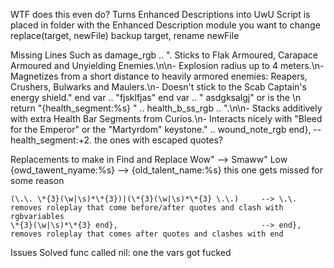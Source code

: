 WTF does this even do?
    Turns Enhanced Descriptions into UwU
    Script is placed in folder with the Enhanced Description module you want to change
    replace(target, newFile)
    backup target, rename newFile

Missing Lines Such as
damage_rgb .. ". Sticks to Flak Armoured, Carapace Armoured and Unyielding Enemies.\n\n- Explosion radius up to 4 meters.\n- Magnetizes from a short distance to heavily armored enemies: 
Reapers, Crushers, Bulwarks and Maulers.\n- Doesn't stick to the Scab Captain's energy shield." end
	var .. "fjsklfjas" end
	var .. " asdgksalgj" 
    or is the \n
return "{health_segment:%s} " .. health_b_ss_rgb .. ".\n\n- Stacks additively with extra Health Bar Segments from Curios.\n- 
Interacts nicely with \"Bleed for the Emperor\" or the \"Martyrdom\" keystone." .. wound_note_rgb end}, -- health_segment:+2.
	the ones with escaped quotes?
	

Replacements to make in Find and Replace
	Wow" --> Smaww"																Low
	{owd_tawent_nyame:%s} --> {old_talent_name:%s}								this one gets missed for some reason
	
	(\.\. \*{3}(\w|\s)*\*{3})|(\*{3}(\w|\s)*\*{3} \.\.)		--> \.\.			removes roleplay that come before/after quotes and clash with rgbvariables
	\*{3}(\w|\s)*\*{3} end},								--> end},			removes roleplay that comes after quotes and clashes with end

Issues Solved
func called nil: one the vars got fucked
